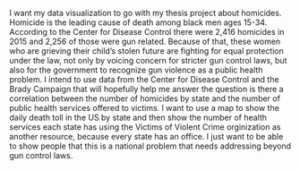 I want my data visualization to go with my thesis project about homicides. Homicide is the leading cause of death among black men ages 15-34. According to the Center for Disease Control there were 2,416 homicides in 2015 and 2,256 of those were gun related. Because of that, these women who are grieving their child’s stolen future are fighting for equal protection under the law, not only by voicing concern for stricter gun control laws, but also for the government to recognize gun violence as a public health problem. I intend to use data from the Center for Disease Control and the Brady Campaign that will hopefully help me answer the question is there a correlation between the number of homicides by state and the number of public health services offered to victims. I want to use a map to show the daily death toll in the US by state and then show the number of health services each state has using the Victims of Violent Crime orginization as another resource, because every state has an office. I just want to be able to show people that this is a national problem that needs addressing beyond gun control laws. 